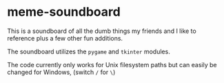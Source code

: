 # meme-soundboard

This is a soundboard of all the dumb things my friends and I like to reference plus a few other fun additions.

The soundboard utilizes the `pygame` and `tkinter` modules.

The code currently only works for Unix filesystem paths but can easily be changed for Windows, (switch `/` for `\`)

